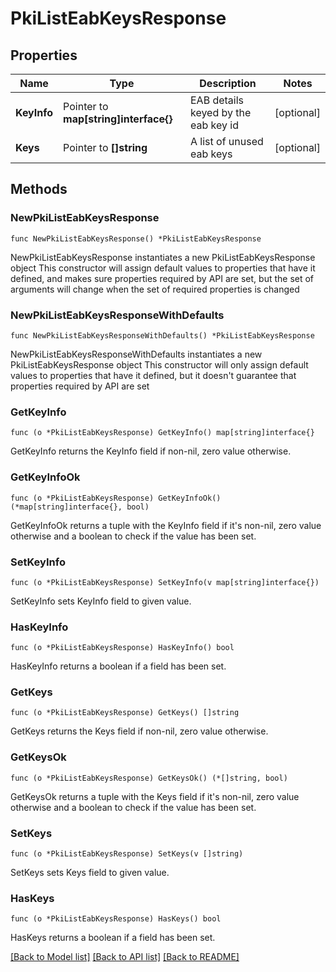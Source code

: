 # PkiListEabKeysResponse


## Properties

Name | Type | Description | Notes
------------ | ------------- | ------------- | -------------
**KeyInfo** | Pointer to **map[string]interface{}** | EAB details keyed by the eab key id | [optional] 
**Keys** | Pointer to **[]string** | A list of unused eab keys | [optional] 



## Methods


### NewPkiListEabKeysResponse

`func NewPkiListEabKeysResponse() *PkiListEabKeysResponse`

NewPkiListEabKeysResponse instantiates a new PkiListEabKeysResponse object
This constructor will assign default values to properties that have it defined,
and makes sure properties required by API are set, but the set of arguments
will change when the set of required properties is changed

### NewPkiListEabKeysResponseWithDefaults

`func NewPkiListEabKeysResponseWithDefaults() *PkiListEabKeysResponse`

NewPkiListEabKeysResponseWithDefaults instantiates a new PkiListEabKeysResponse object
This constructor will only assign default values to properties that have it defined,
but it doesn't guarantee that properties required by API are set


### GetKeyInfo

`func (o *PkiListEabKeysResponse) GetKeyInfo() map[string]interface{}`

GetKeyInfo returns the KeyInfo field if non-nil, zero value otherwise.

### GetKeyInfoOk

`func (o *PkiListEabKeysResponse) GetKeyInfoOk() (*map[string]interface{}, bool)`

GetKeyInfoOk returns a tuple with the KeyInfo field if it's non-nil, zero value otherwise
and a boolean to check if the value has been set.

### SetKeyInfo

`func (o *PkiListEabKeysResponse) SetKeyInfo(v map[string]interface{})`

SetKeyInfo sets KeyInfo field to given value.


### HasKeyInfo

`func (o *PkiListEabKeysResponse) HasKeyInfo() bool`

HasKeyInfo returns a boolean if a field has been set.




### GetKeys

`func (o *PkiListEabKeysResponse) GetKeys() []string`

GetKeys returns the Keys field if non-nil, zero value otherwise.

### GetKeysOk

`func (o *PkiListEabKeysResponse) GetKeysOk() (*[]string, bool)`

GetKeysOk returns a tuple with the Keys field if it's non-nil, zero value otherwise
and a boolean to check if the value has been set.

### SetKeys

`func (o *PkiListEabKeysResponse) SetKeys(v []string)`

SetKeys sets Keys field to given value.


### HasKeys

`func (o *PkiListEabKeysResponse) HasKeys() bool`

HasKeys returns a boolean if a field has been set.









[[Back to Model list]](../README.md#documentation-for-models) [[Back to API list]](../README.md#documentation-for-api-endpoints) [[Back to README]](../README.md)


